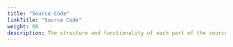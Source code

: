 ```yaml
---
title: "Source Code"
linkTitle: "Source Code"
weight: 60
description: The structure and functionality of each part of the source code
---
```

